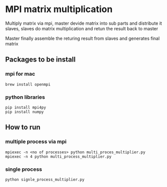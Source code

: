 # MPI matrix multiplication
Multiply matrix via mpi, master devide matrix into sub parts and distribute it
slaves, slaves do matrix multiplication and retun the result back to master  

Master finally assemble the returing result from slaves and generates final
matrix 

## Packages to be install

### mpi for mac
```
brew install openmpi
```

### python libraries 
```
pip install mpi4py   
pip install numpy 
```

## How to run

### multiple process via mpi
```
mpiexec -n <no of processes> python multi_proces_multiplier.py   
mpiexec -n 4 python multi_process_multiplier.py
```

### single process 
```
python signle_process_multiplier.py
```
